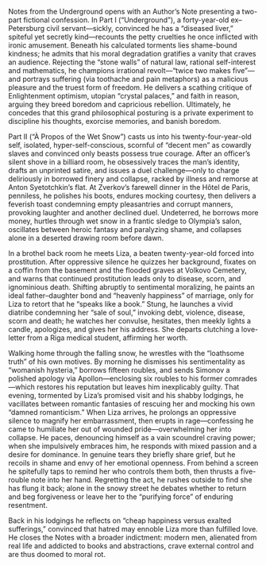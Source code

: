 Notes from the Underground opens with an Author’s Note presenting a two-part fictional confession. In Part I (“Underground”), a forty-year-old ex–Petersburg civil servant—sickly, convinced he has a “diseased liver,” spiteful yet secretly kind—recounts the petty cruelties he once inflicted with ironic amusement. Beneath his calculated torments lies shame-bound kindness; he admits that his moral degradation gratifies a vanity that craves an audience. Rejecting the “stone walls” of natural law, rational self-interest and mathematics, he champions irrational revolt—“twice two makes five”—and portrays suffering (via toothache and pain metaphors) as a malicious pleasure and the truest form of freedom. He delivers a scathing critique of Enlightenment optimism, utopian “crystal palaces,” and faith in reason, arguing they breed boredom and capricious rebellion. Ultimately, he concedes that this grand philosophical posturing is a private experiment to discipline his thoughts, exorcise memories, and banish boredom.

Part II (“À Propos of the Wet Snow”) casts us into his twenty-four-year-old self, isolated, hyper-self-conscious, scornful of “decent men” as cowardly slaves and convinced only beasts possess true courage. After an officer’s silent shove in a billiard room, he obsessively traces the man’s identity, drafts an unprinted satire, and issues a duel challenge—only to charge deliriously in borrowed finery and collapse, racked by illness and remorse at Anton Syetotchkin’s flat. At Zverkov’s farewell dinner in the Hôtel de Paris, penniless, he polishes his boots, endures mocking courtesy, then delivers a feverish toast condemning empty pleasantries and corrupt manners, provoking laughter and another declined duel. Undeterred, he borrows more money, hurtles through wet snow in a frantic sledge to Olympia’s salon, oscillates between heroic fantasy and paralyzing shame, and collapses alone in a deserted drawing room before dawn.

In a brothel back room he meets Liza, a beaten twenty-year-old forced into prostitution. After oppressive silence he quizzes her background, fixates on a coffin from the basement and the flooded graves at Volkovo Cemetery, and warns that continued prostitution leads only to disease, scorn, and ignominious death. Shifting abruptly to sentimental moralizing, he paints an ideal father–daughter bond and “heavenly happiness” of marriage, only for Liza to retort that he “speaks like a book.” Stung, he launches a vivid diatribe condemning her “sale of soul,” invoking debt, violence, disease, scorn and death; he watches her convulse, hesitates, then meekly lights a candle, apologizes, and gives her his address. She departs clutching a love-letter from a Riga medical student, affirming her worth.

Walking home through the falling snow, he wrestles with the “loathsome truth” of his own motives. By morning he dismisses his sentimentality as “womanish hysteria,” borrows fifteen roubles, and sends Simonov a polished apology via Apollon—enclosing six roubles to his former comrades—which restores his reputation but leaves him inexplicably guilty. That evening, tormented by Liza’s promised visit and his shabby lodgings, he vacillates between romantic fantasies of rescuing her and mocking his own “damned romanticism.” When Liza arrives, he prolongs an oppressive silence to magnify her embarrassment, then erupts in rage—confessing he came to humiliate her out of wounded pride—overwhelming her into collapse. He paces, denouncing himself as a vain scoundrel craving power; when she impulsively embraces him, he responds with mixed passion and a desire for dominance. In genuine tears they briefly share grief, but he recoils in shame and envy of her emotional openness. From behind a screen he spitefully taps to remind her who controls them both, then thrusts a five-rouble note into her hand. Regretting the act, he rushes outside to find she has flung it back; alone in the snowy street he debates whether to return and beg forgiveness or leave her to the “purifying force” of enduring resentment.

Back in his lodgings he reflects on “cheap happiness versus exalted sufferings,” convinced that hatred may ennoble Liza more than fulfilled love. He closes the Notes with a broader indictment: modern men, alienated from real life and addicted to books and abstractions, crave external control and are thus doomed to moral rot.